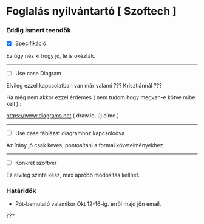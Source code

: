 # Foglalás nyilvántartó [ Szoftech ]

### Eddig ismert teendők
- [x] Specifikáció

Ez úgy néz ki hogy jó, le is okézták.

---

- [ ] Use case Diagram

Elvileg ezzel kapcsolatban van már valami ??? Krisztiánnál ???

Ha még nem akkor ezzel érdemes ( nem tudom hogy megvan-e kötve mibe kell ) :

https://www.diagrams.net ( draw.io, új címe )

---

- [ ] Use case táblázat diagramhoz kapcsolódva

Az írány jó csak kevés, pontosítani a formai követelményekhez

---

- [ ] Konkrét szoftver

Ez elvileg szinte kész, max apróbb módosítás kellhet.

### Határidők
- Pót-bemutató valamikor Okt 12-16-ig. erről majd jön email.

???

